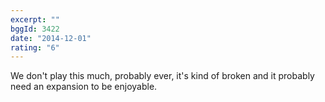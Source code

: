 ```yaml
---
excerpt: ""
bggId: 3422
date: "2014-12-01"
rating: "6"
---
```


We don't play this much, probably ever, it's kind of broken and it probably need an expansion to be enjoyable.
